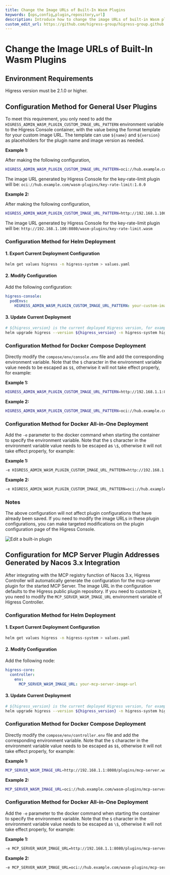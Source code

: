 ```yaml
---
title: Change the Image URLs of Built-In Wasm Plugins
keywords: [ops,config,plugin,repository,url]
description: Introduce how to change the image URLs of built-in Wasm plugins in Higress Console
custom_edit_url: https://github.com/higress-group/higress-group.github.io/blob/main/src/content/docs/latest/en/ops/how-tos/builtin-plugin-url.md
---
```


# Change the Image URLs of Built-In Wasm Plugins

## Environment Requirements

Higress version must be 2.1.0 or higher.

## Configuration Method for General User Plugins

To meet this requirement, you only need to add the `HIGRESS_ADMIN_WASM_PLUGIN_CUSTOM_IMAGE_URL_PATTERN` environment variable to the Higress Console container, with the value being the format template for your custom image URL. The template can use `${name}` and `${version}` as placeholders for the plugin name and image version as needed.

**Example 1:**

After making the following configuration,

```bash
HIGRESS_ADMIN_WASM_PLUGIN_CUSTOM_IMAGE_URL_PATTERN=oci://hub.example.com/wasm-plugins/${name}:${version}
```

The image URL generated by Higress Console for the key-rate-limit plugin will be: `oci://hub.example.com/wasm-plugins/key-rate-limit:1.0.0`

**Example 2:**

After making the following configuration,

```bash
HIGRESS_ADMIN_WASM_PLUGIN_CUSTOM_IMAGE_URL_PATTERN=http://192.168.1.100:8080/wasm-plugins/${name}.wasm
```

The image URL generated by Higress Console for the key-rate-limit plugin will be: `http://192.168.1.100:8080/wasm-plugins/key-rate-limit.wasm`

### Configuration Method for Helm Deployment

#### 1. Export Current Deployment Configuration

```bash
helm get values higress -n higress-system > values.yaml
```

#### 2. Modify Configuration

Add the following configuration:

```yaml
higress-console:
  podEnvs:
    HIGRESS_ADMIN_WASM_PLUGIN_CUSTOM_IMAGE_URL_PATTERN: your-custom-image-url-pattern
```

#### 3. Update Current Deployment

```bash
# ${higress_version} is the current deployed Higress version, for example v2.1.3
helm upgrade higress --version ${higress_version} -n higress-system higress.io/higress -f values.yaml
```

### Configuration Method for Docker Compose Deployment

Directly modify the `compose/env/console.env` file and add the corresponding environment variable. Note that the `$` character in the environment variable value needs to be escaped as `$$`, otherwise it will not take effect properly, for example:

**Example 1:**

```bash
HIGRESS_ADMIN_WASM_PLUGIN_CUSTOM_IMAGE_URL_PATTERN=http://192.168.1.1:8080/plugins/$${name}.wasm
```

**Example 2:**

```bash
HIGRESS_ADMIN_WASM_PLUGIN_CUSTOM_IMAGE_URL_PATTERN=oci://hub.example.com/wasm-plugins/$${name}:$${version}
```

### Configuration Method for Docker All-in-One Deployment

Add the `-e` parameter to the docker command when starting the container to specify the environment variable. Note that the `$` character in the environment variable value needs to be escaped as `\$`, otherwise it will not take effect properly, for example:

**Example 1:**

```bash
-e HIGRESS_ADMIN_WASM_PLUGIN_CUSTOM_IMAGE_URL_PATTERN=http://192.168.1.1:8080/plugins/\${name}.wasm
```

**Example 2:**

```bash
-e HIGRESS_ADMIN_WASM_PLUGIN_CUSTOM_IMAGE_URL_PATTERN=oci://hub.example.com/wasm-plugins/\${name}:\${version}
```

### Notes

The above configuration will not affect plugin configurations that have already been saved. If you need to modify the image URLs in these plugin configurations, you can make targeted modifications on the plugin configuration page of the Higress Console.

![Edit a built-in plugin](/img/docs/ops/how-tos/builtin-plugin-url/edit-builtin-plugin-zh.png)

## Configuration for MCP Server Plugin Addresses Generated by Nacos 3.x Integration

After integrating with the MCP registry function of Nacos 3.x, Higress Controller will automatically generate the configuration for the mcp-server plugin for the started MCP Server. The image URL in the configuration defaults to the Higress public plugin repository. If you need to customize it, you need to modify the `MCP_SERVER_WASM_IMAGE_URL` environment variable of Higress Controller.

### Configuration Method for Helm Deployment

#### 1. Export Current Deployment Configuration

```bash
helm get values higress -n higress-system > values.yaml
```

#### 2. Modify Configuration

Add the following node:

```yaml
higress-core:
  controller:
    env:
      MCP_SERVER_WASM_IMAGE_URL: your-mcp-server-image-url 
```

#### 3. Update Current Deployment

```bash
# ${higress_version} is the current deployed Higress version, for example v2.1.3
helm upgrade higress --version ${higress_version} -n higress-system higress.io/higress -f values.yaml
```

### Configuration Method for Docker Compose Deployment

Directly modify the `compose/env/controller.env` file and add the corresponding environment variable. Note that the `$` character in the environment variable value needs to be escaped as `$$`, otherwise it will not take effect properly, for example:

**Example 1:**

```bash
MCP_SERVER_WASM_IMAGE_URL=http://192.168.1.1:8080/plugins/mcp-server.wasm
```

**Example 2:**

```bash
MCP_SERVER_WASM_IMAGE_URL=oci://hub.example.com/wasm-plugins/mcp-server:0.0.1
```

### Configuration Method for Docker All-in-One Deployment

Add the `-e` parameter to the docker command when starting the container to specify the environment variable. Note that the `$` character in the environment variable value needs to be escaped as `\$`, otherwise it will not take effect properly, for example:

**Example 1:**

```bash
-e MCP_SERVER_WASM_IMAGE_URL=http://192.168.1.1:8080/plugins/mcp-server.wasm
```

**Example 2:**

```bash
-e MCP_SERVER_WASM_IMAGE_URL=oci://hub.example.com/wasm-plugins/mcp-server:0.0.1
```